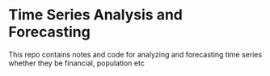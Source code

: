 # Time Series Analysis and Forecasting

This repo contains notes and code for analyzing and forecasting time series whether they be financial, population etc
